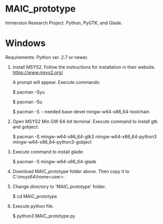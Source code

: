 # MAIC_prototype
Immersion Research Project. Python, PyGTK, and Glade.



# Windows

Requirements: Python ver. 2.7 or newer.

1. Install MSYS2. Follow the instructions for installation in their website.
   https://www.msys2.org/
   
   A prompt will appear. Execute commands: 

	$ pacman -Syu
	
	$ pacman -Su
	
	$ pacman -S --needed base-devel mingw-w64-x86_64-toolchain

2. Open MSYS2 Min GW 64-bit terminal. Execute command to install gtk and gobject:

	$ pacman -S mingw-w64-x86_64-gtk3 mingw-w64-x86_64-python3 mingw-w64-x86_64-python3-gobject

3. Execute command to install glade:

	$ pacman -S mingw-w64-x86_64-glade

4. Download MAIC_prototype folder above. Then copy it to C:\msys64\home\<user>.

5. Change directory to 'MAIC_prototype' folder.

	$ cd MAIC_prototype

6. Execute python file.

	$ python3 MAIC_prototype.py
  


    
